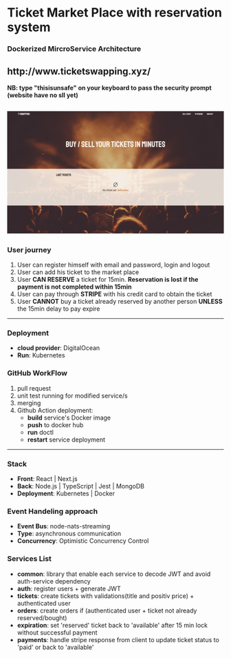 <h1>Ticket Market Place with reservation system</h1>
<h3>Dockerized MircroService Architecture</h3>

<h2>http://www.ticketswapping.xyz/</h2>

**NB: type "thisisunsafe" on your keyboard to pass the security prompt (website have no sll yet)**

![Alt text](client/public/ticketswapping.png?raw=true "Title")
---

<h3>User journey</h3>

1. User can register himself with email and password, login and logout
2. User can add his ticket to the market place
3. User **CAN RESERVE** a ticket for 15min. **Reservation is lost if the payment is not completed within 15min**
4. User can pay through **STRIPE** with his credit card to obtain the ticket
5. User **CANNOT** buy a ticket already reserved by another person **UNLESS** the 15min delay to pay expire

---

<h3>Deployment</h3>

- **cloud provider**: DigitalOcean
- **Run**: Kubernetes

<h3>GitHub WorkFlow</h3>

1. pull request
2. unit test running for modified service/s
3. merging
4. Github Action deployment:
    - **build** service's Docker image
    - **push** to docker hub
    - **run** doctl
    - **restart** service deployment
    
---

<h3>Stack</h3>

- **Front**: React | Next.js
- **Back**: Node.js | TypeScript | Jest | MongoDB
- **Deployment**: Kubernetes | Docker

<h3>Event Handeling approach</h3>

- **Event Bus**: node-nats-streaming
- **Type**: asynchronous communication
- **Concurrency**: Optimistic Concurrency Control

<h3>Services List</h3>

- **common**: library that enable each service to decode JWT and avoid auth-service dependency
- **auth**: register users + generate JWT
- **tickets**: create tickets with validations(title and positiv price) + authenticated user
- **orders**: create orders if (authenticated user + ticket not already reserved/bought)
- **expiration**: set 'reserved' ticket back to 'available' after 15 min lock without successful payment
- **payments**: handle stripe response from client to update ticket status to 'paid' or back to 'available'




